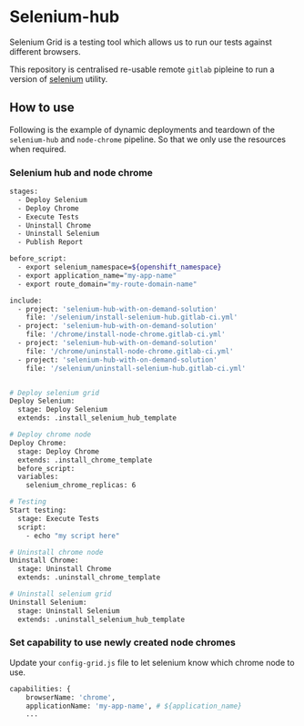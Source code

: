 # Selenium-hub

Selenium Grid is a testing tool which allows us to run our tests against different browsers.

This repository is centralised re-usable remote `gitlab` pipleine to run a version of [selenium](https://www.selenium.dev) utility.

## How to use

Following is the example of dynamic deployments and teardown of the `selenium-hub` and `node-chrome` pipeline. So that we only use the resources when required.

### Selenium hub and node chrome

```bash
stages:
  - Deploy Selenium
  - Deploy Chrome
  - Execute Tests
  - Uninstall Chrome
  - Uninstall Selenium
  - Publish Report

before_script:
  - export selenium_namespace=${openshift_namespace}
  - export application_name="my-app-name"
  - export route_domain="my-route-domain-name"

include:
  - project: 'selenium-hub-with-on-demand-solution'
    file: '/selenium/install-selenium-hub.gitlab-ci.yml'
  - project: 'selenium-hub-with-on-demand-solution'
    file: '/chrome/install-node-chrome.gitlab-ci.yml'
  - project: 'selenium-hub-with-on-demand-solution'
    file: '/chrome/uninstall-node-chrome.gitlab-ci.yml'
  - project: 'selenium-hub-with-on-demand-solution'
    file: '/selenium/uninstall-selenium-hub.gitlab-ci.yml'


# Deploy selenium grid
Deploy Selenium:
  stage: Deploy Selenium
  extends: .install_selenium_hub_template

# Deploy chrome node
Deploy Chrome:
  stage: Deploy Chrome
  extends: .install_chrome_template
  before_script:
  variables:
    selenium_chrome_replicas: 6

# Testing
Start testing:
  stage: Execute Tests
  script:
    - echo "my script here"

# Uninstall chrome node
Uninstall Chrome:
  stage: Uninstall Chrome
  extends: .uninstall_chrome_template

# Uninstall selenium grid
Uninstall Selenium:
  stage: Uninstall Selenium
  extends: .uninstall_selenium_hub_template

```

### Set capability to use newly created node chromes

Update your `config-grid.js` file to let selenium know which chrome node to use.

```bash
capabilities: {
    browserName: 'chrome',
    applicationName: 'my-app-name', # ${application_name}
    ...

```
